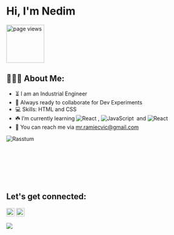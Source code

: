 # Hi, I'm Nedim

<a href="https://github.com/Rasstum">
 <img src="https://avatars.githubusercontent.com/u/28512030?s=96&v=4&color=brightgreen" alt="page views" width="100" />
  </a>

<h2 align="left">👨🏻‍💻 About Me:</h2>

- :hourglass_flowing_sand: I am an Industrial Engineer
- :rocket: Always ready to collaborate for Dev Experiments
- :computer: Skills: HTML and CSS
- :shamrock: I’m currently learning ![React](https://img.shields.io/badge/-Flutter-05122A?style=flat&logo=flutter)&nbsp;, ![JavaScript](https://img.shields.io/badge/-JavaScript-05122A?style=flat&logo=javascript)&nbsp; and ![React](https://img.shields.io/badge/-React-05122A?style=flat&logo=react)&nbsp;
- :e-mail: You can reach me via mr.ramiecvic@gmail.com



<p><img align="left" src="https://github-readme-stats.vercel.app/api/top-langs?username=Rasstum&show_icons=true&locale=en&layout=compact" alt="Rasstum" /></p>

</br></br></br></br></br></br></br>

<h2 align="left">Let's get connected:</h2>

<p>
  <a href="https://www.linkedin.com/in/nedim-ramazanoğlu/" target="_blank"><img alt="LinkedIn" src="https://img.shields.io/badge/@nedimramazanoglu-%230077B5.svg?style=flat-square&logo=linkedin&logoColor=white" height=22/></a>
  <a href="mailto:mr.ramicevic@gmail.com" target="_blank"><img alt="Mail" src="https://img.shields.io/badge/mr.ramicevic@gmail.com-c14438?style=flat-square&logo=Gmail&logoColor=white" height=22/></a>
</p>

<img src="https://github-readme-stats.vercel.app/api?username=Rasstum&show_icons=true">
